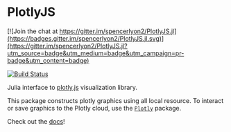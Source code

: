 # PlotlyJS

[![Join the chat at https://gitter.im/spencerlyon2/PlotlyJS.jl](https://badges.gitter.im/spencerlyon2/PlotlyJS.jl.svg)](https://gitter.im/spencerlyon2/PlotlyJS.jl?utm_source=badge&utm_medium=badge&utm_campaign=pr-badge&utm_content=badge)

[![Build Status](https://travis-ci.org/spencerlyon2/PlotlyJS.jl.svg?branch=master)](https://travis-ci.org/spencerlyon2/PlotlyJS.jl)

Julia interface to [plotly.js][_plotlyjs] visualization library.

This package constructs plotly graphics using all local resource. To interact or save graphics to the Plotly cloud, use the  [`Plotly`](https://github.com/plotly/Plotly.jl) package.

Check out the [docs](http://spencerlyon.com/PlotlyJS.jl/)!



[_plotlyjs]: https://plot.ly/javascript
